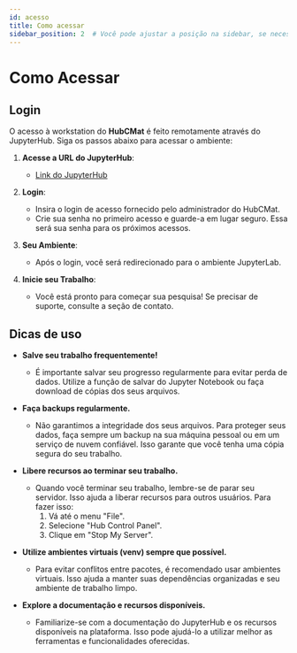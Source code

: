 ```yaml
---
id: acesso
title: Como acessar
sidebar_position: 2  # Você pode ajustar a posição na sidebar, se necessário
---
```


# Como Acessar
## Login
O acesso à workstation do **HubCMat** é feito remotamente através do JupyterHub. Siga os passos abaixo para acessar o ambiente:

1. **Acesse a URL do JupyterHub**:
   - [Link do JupyterHub](http://10.9.0.154/)

2. **Login**:
   - Insira o login de acesso fornecido pelo administrador do HubCMat.
   - Crie sua senha no primeiro acesso e guarde-a em lugar seguro. Essa será sua senha para os próximos acessos.

3. **Seu Ambiente**:
   - Após o login, você será redirecionado para o ambiente JupyterLab.

4. **Inicie seu Trabalho**:
   - Você está pronto para começar sua pesquisa! Se precisar de suporte, consulte a seção de contato.

## Dicas de uso

- **Salve seu trabalho frequentemente!**
  - É importante salvar seu progresso regularmente para evitar perda de dados. Utilize a função de salvar do Jupyter Notebook ou faça download de cópias dos seus arquivos.

- **Faça backups regularmente.**
  - Não garantimos a integridade dos seus arquivos. Para proteger seus dados, faça sempre um backup na sua máquina pessoal ou em um serviço de nuvem confiável. Isso garante que você tenha uma cópia segura do seu trabalho.

- **Libere recursos ao terminar seu trabalho.**
  - Quando você terminar seu trabalho, lembre-se de parar seu servidor. Isso ajuda a liberar recursos para outros usuários. Para fazer isso:
    1. Vá até o menu "File".
    2. Selecione "Hub Control Panel".
    3. Clique em "Stop My Server".

- **Utilize ambientes virtuais (venv) sempre que possível.**
  - Para evitar conflitos entre pacotes, é recomendado usar ambientes virtuais. Isso ajuda a manter suas dependências organizadas e seu ambiente de trabalho limpo.

- **Explore a documentação e recursos disponíveis.**
  - Familiarize-se com a documentação do JupyterHub e os recursos disponíveis na plataforma. Isso pode ajudá-lo a utilizar melhor as ferramentas e funcionalidades oferecidas.
